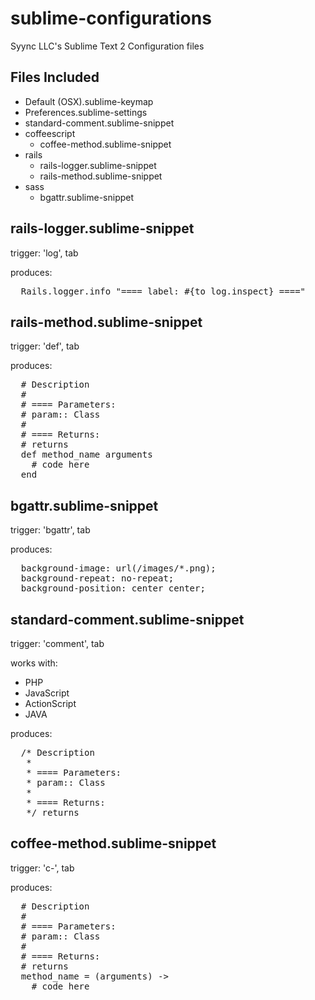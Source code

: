 sublime-configurations
======================

Syync LLC's Sublime Text 2 Configuration files

## Files Included

* Default (OSX).sublime-keymap
* Preferences.sublime-settings
* standard-comment.sublime-snippet
* coffeescript
  * coffee-method.sublime-snippet
* rails
  * rails-logger.sublime-snippet
  * rails-method.sublime-snippet
* sass
  * bgattr.sublime-snippet

## rails-logger.sublime-snippet
trigger: 'log', tab

produces:
<pre>
  Rails.logger.info "==== label: #{to_log.inspect} ===="
</pre>


## rails-method.sublime-snippet
trigger: 'def', tab

produces:
<pre>
  # Description
  #
  # ==== Parameters:
  # param:: Class
  #
  # ==== Returns:
  # returns
  def method_name arguments
    # code here
  end
</pre>


## bgattr.sublime-snippet
trigger: 'bgattr', tab

produces:
<pre>
  background-image: url(/images/*.png);
  background-repeat: no-repeat;
  background-position: center center;
</pre>

## standard-comment.sublime-snippet
trigger: 'comment', tab

works with:

* PHP
* JavaScript
* ActionScript
* JAVA

produces:
<pre>
  /* Description
   *
   * ==== Parameters:
   * param:: Class
   *
   * ==== Returns:
   */ returns
</pre>

## coffee-method.sublime-snippet
trigger: 'c-', tab

produces:
<pre>
  # Description
  #
  # ==== Parameters:
  # param:: Class
  #
  # ==== Returns:
  # returns
  method_name = (arguments) ->
    # code here
</pre>
